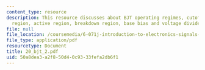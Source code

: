 ```yaml
---
content_type: resource
description: This resource discusses about BJT operating regimes, cutoff region, saturation
  region, active region, breakdown region, base bias and voltage divider bias.
file: null
file_location: /coursemedia/6-071j-introduction-to-electronics-signals-and-measurement-spring-2006/50a8dea3a2f850d40c9333fefa2db6f1_20_bjt_2.pdf
file_type: application/pdf
resourcetype: Document
title: 20_bjt_2.pdf
uid: 50a8dea3-a2f8-50d4-0c93-33fefa2db6f1
---
```

